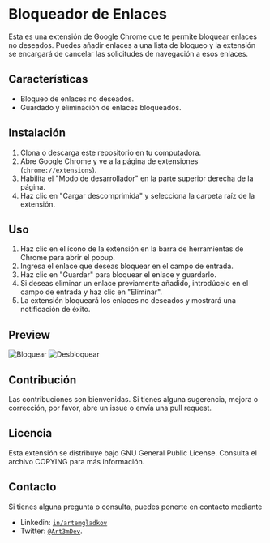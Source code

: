 # Bloqueador de Enlaces

Esta es una extensión de Google Chrome que te permite bloquear enlaces no deseados. Puedes añadir enlaces a una lista de bloqueo y la extensión se encargará de cancelar las solicitudes de navegación a esos enlaces.

## Características

- Bloqueo de enlaces no deseados.
- Guardado y eliminación de enlaces bloqueados.

## Instalación

1. Clona o descarga este repositorio en tu computadora.
2. Abre Google Chrome y ve a la página de extensiones (`chrome://extensions`).
3. Habilita el "Modo de desarrollador" en la parte superior derecha de la página.
4. Haz clic en "Cargar descomprimida" y selecciona la carpeta raíz de la extensión.

## Uso

1. Haz clic en el ícono de la extensión en la barra de herramientas de Chrome para abrir el popup.
2. Ingresa el enlace que deseas bloquear en el campo de entrada.
3. Haz clic en "Guardar" para bloquear el enlace y guardarlo.
4. Si deseas eliminar un enlace previamente añadido, introdúcelo en el campo de entrada y haz clic en "Eliminar".
5. La extensión bloqueará los enlaces no deseados y mostrará una notificación de éxito.

## Preview

![Bloquear](https://github.com/instak1ll/site-block-kuki/assets/63525176/a7e6b690-936f-44ab-92f8-12f3075e9a76)
![Desbloquear](https://github.com/instak1ll/site-block-kuki/assets/63525176/974f4cc0-7782-4bf8-b3d1-7cc78abe5638)

## Contribución

Las contribuciones son bienvenidas. Si tienes alguna sugerencia, mejora o corrección, por favor, abre un issue o envía una pull request.

## Licencia

Esta extensión se distribuye bajo GNU General Public License. Consulta el archivo COPYING para más información.

## Contacto

Si tienes alguna pregunta o consulta, puedes ponerte en contacto mediante

- Linkedin: [`in/artemgladkov`](https://www.linkedin.com/in/artemgladkov/)
- Twitter: [`@Art3mDev`](https://twitter.com/Art3mDev).
